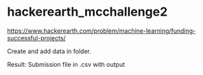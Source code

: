 # hackerearth_mcchallenge2

https://www.hackerearth.com/problem/machine-learning/funding-successful-projects/

Create and add data in folder.

Result: Submission file in .csv with output
